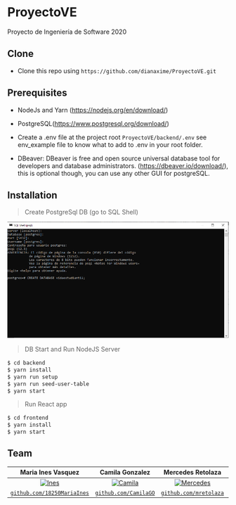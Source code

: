 # ProyectoVE
Proyecto de Ingeniería de Software 2020

## Clone

- Clone this repo using `https://github.com/dianaxime/ProyectoVE.git`

## Prerequisites
- NodeJs and Yarn (https://nodejs.org/en/download/)

- PostgreSQL(https://www.postgresql.org/download/)

- Create a .env file at the project root `ProyectoVE/backend/.env` see env_example file to know what to add to .env in your root folder.

- DBeaver: DBeaver is free and open source universal database tool for developers and database administrators.
  (https://dbeaver.io/download/), this is optional though, you can use any other GUI for postgreSQL.

## Installation

> Create PostgreSql DB (go to SQL Shell)

![demo DB](https://github.com/dianaxime/ProyectoVE/blob/master/createDB.PNG?raw=true)

> DB Start and Run NodeJS Server

```shell
$ cd backend
$ yarn install
$ yarn run setup
$ yarn run seed-user-table
$ yarn start
```

> Run React app

```shell
$ cd frontend
$ yarn install
$ yarn start
```

## Team


| Maria Ines Vasquez | Camila Gonzalez | Mercedes Retolaza | Abril Palencia | Diana de Leon | 
| :---: |:---:| :---:|:---:| :---:|
| [![Ines](https://avatars1.githubusercontent.com/u/35271285?s=400&u=9a19bb36e7c63cae0cd06f4036edce52439567d1&v=4)](https://github.com/18250MariaInes)    | [![Camila](https://avatars1.githubusercontent.com/u/35585500?s=400&u=eed198781e208e628be4ab10461c1f4008cedb44&v=4)](https://github.com/CamilaGO) | [![Mercedes](https://avatars1.githubusercontent.com/u/22397487?s=400&u=ceba700a511039ec25c170bd412f2b21a856d10a&v=4)](https://github.com/mretolaza)  | [![Abril](https://avatars0.githubusercontent.com/u/46663466?s=400&u=ec86bfba6ae6f2cadf1415f570589e497b6b45aa&v=4)](https://github.com/AbrilPal)  | [![Diana](https://avatars3.githubusercontent.com/u/35496688?s=400&u=0c1d5e9002fdbe49590e935fc5c926ea58c94740&v=4)](https://github.com/dianaxime)  |
| <a href="https://github.com/18250MariaInes" target="_blank">`github.com/18250MariaInes`</a> | <a href="https://github.com/CamilaGO" target="_blank">`github.com/CamilaGO`</a> | <a href="https://github.com/mretolaza" target="_blank">`github.com/mretolaza`</a> | <a href="https://github.com/AbrilPal" target="_blank">`github.com/AbrilPal`</a> | <a href="https://github.com/dianaxime" target="_blank">`github.com/dianaxime`</a> |
